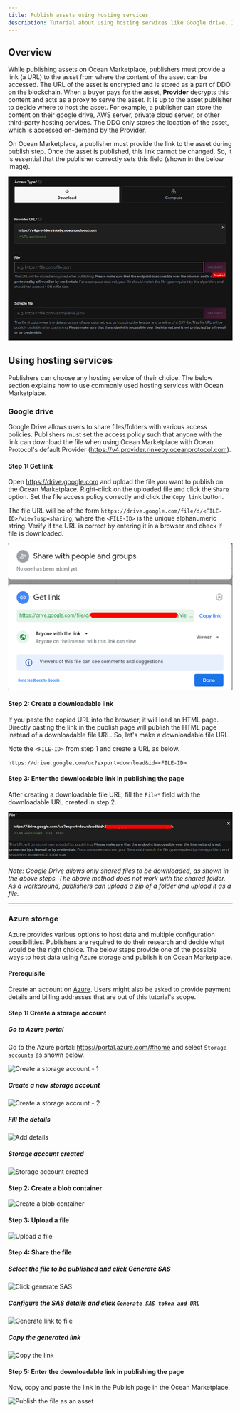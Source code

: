 ```yaml
---
title: Publish assets using hosting services
description: Tutorial about using hosting services like Google drive, IPFS, or AWS for publishing assets.
---
```


## Overview

While publishing assets on Ocean Marketplace, publishers must provide a link (a URL) to the asset from where the content of the asset can be accessed. The URL of the asset is encrypted and is stored as a part of DDO on the blockchain. When a buyer pays for the asset, **Provider** decrypts this content and acts as a proxy to serve the asset. It is up to the asset publisher to decide where to host the asset. For example, a publisher can store the content on their google drive, AWS server, private cloud server, or other third-party hosting services. The DDO only stores the location of the asset, which is accessed on-demand by the Provider. 

On Ocean Marketplace, a publisher must provide the link to the asset during publish step. Once the asset is published, this link cannot be changed. So, it is essential that the publisher correctly sets this field (shown in the below image).

![Publish - File URL field](./images/marketplace/publish/marketplace-publish-file-field.png)

## Using hosting services

Publishers can choose any hosting service of their choice. The below section explains how to use commonly used hosting services with Ocean Marketplace.

### Google drive

Google Drive allows users to share files/folders with various access policies. Publishers must set the access policy such that anyone with the link can download the file when using Ocean Marketplace with Ocean Protocol's default Provider (https://v4.provider.rinkeby.oceanprotocol.com).

#### Step 1: Get link

Open https://drive.google.com and upload the file you want to publish on the Ocean Marketplace.
Right-click on the uploaded file and click the `Share` option. Set the file access policy correctly and click the `Copy link` button.

The file URL will be of the form `https://drive.google.com/file/d/<FILE-ID>/view?usp=sharing`, where the `<FILE-ID>` is the unique alphanumeric string. Verify if the URL is correct by entering it in a browser and check if file is downloaded.

![Publish - Google drive link](./images/marketplace/publish/publish-google-drive.png)

#### Step 2: Create a downloadable link

If you paste the copied URL into the browser, it will load an HTML page. Directly pasting the link in the publish page will publish the HTML page instead of a downloadable file URL. So, let's make a downloadable file URL.

Note the `<FILE-ID>` from step 1 and create a URL as below.

`https://drive.google.com/uc?export=download&id=<FILE-ID>`

#### Step 3: Enter the downloadable link in publishing the page

After creating a downloadable file URL, fill the `File*` field with the downloadable URL created in step 2.

![Publish - Google drive downloadable link](./images/marketplace/publish/publish-google-drive-2.png)

_Note: Google Drive allows only shared files to be downloaded, as shown in the above steps. The above method does not work with the shared folder. As a workaround, publishers can upload a zip of a folder and upload it as a file._

---

### Azure storage

Azure provides various options to host data and multiple configuration possibilities. Publishers are required to do their research and decide what would be the right choice. The below steps provide one of the possible ways to host data using Azure storage and publish it on Ocean Marketplace.

#### Prerequisite

Create an account on [Azure](https://azure.microsoft.com/en-us/). Users might also be asked to provide payment details and billing addresses that are out of this tutorial's scope.

#### Step 1: Create a storage account

##### Go to Azure portal

Go to the Azure portal: https://portal.azure.com/#home and select `Storage accounts` as shown below.

![Create a storage account - 1](/images/marketplace/publish/azure-1.png)

##### Create a new storage account

![Create a storage account - 2](/images/marketplace/publish/azure-2.png)

##### Fill the details

![Add details](/images/marketplace/publish/azure-3.png)

##### Storage account created

![Storage account created](/images/marketplace/publish/azure-4.png)

#### Step 2: Create a blob container

![Create a blob container](/images/marketplace/publish/azure-5.png)

#### Step 3: Upload a file

![Upload a file](/images/marketplace/publish/azure-6.png)

#### Step 4: Share the file

##### Select the file to be published and click Generate SAS

![Click generate SAS](/images/marketplace/publish/azure-7.png)

##### Configure the SAS details and click `Generate SAS token and URL`

![Generate link to file](/images/marketplace/publish/azure-8.png)

##### Copy the generated link

![Copy the link](/images/marketplace/publish/azure-9.png)

#### Step 5: Enter the downloadable link in publishing the page

Now, copy and paste the link in the Publish page in the Ocean Marketplace.

![Publish the file as an asset](/images/marketplace/publish/azure-10.png)
